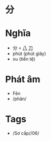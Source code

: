 # 分

# Nghĩa
* 分 = [八](八.md) [刀](刀.md)
* phút (phút giây)
* xu (tiền tệ)

# Phát âm
* Fēn
*  /phân/

# Tags
* /Sơ cấp//06/

